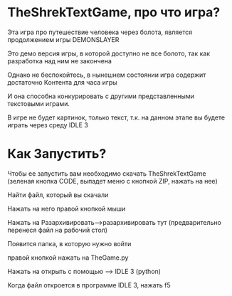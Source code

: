 # TheShrekTextGame, про что игра?
Эта игра про путешествие человека через болота, является продолжением игры DEMONSLAYER

Это демо версия игры, в которой доступно не все болото, так как разработка над ним не закончена

Однако не беспокойтесь, в нынешнем состоянии игра содержит достаточно Контента для часа игры

И она способна конкурировать с другими представленными текстовыми играми.

В игре не будет картинок, только текст, т.к. на данном этапе вы будете играть через среду IDLE 3

# Как Запустить?
Чтобы ее запустить вам необходимо скачать TheShrekTextGame (зеленая кнопка CODE, выпадет меню с кнопкой ZIP, нажать на нее)

Найти файл, который вы скачали

Нажать на него правой кнопкой мыши

Нажать на Разархивировать-->разархивировать тут (предварительно перенеся файл на рабочий стол)

Появится папка, в которую нужно войти

правой кнопкой нажать на TheGame.py

Нажать на открыть с помощью --> IDLE 3 (python)

Когда файл откроется в программе IDLE 3, нажать f5 
